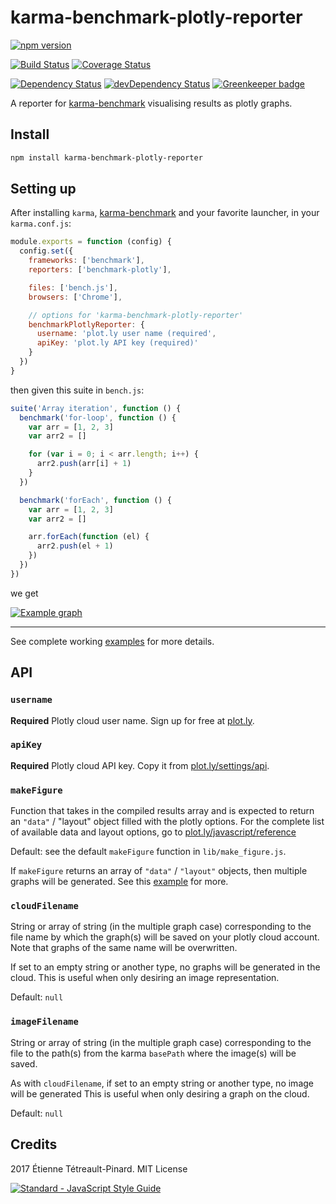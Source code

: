 # karma-benchmark-plotly-reporter

[![npm version][badge-version]][npm]

[![Build Status][badge-travis]][travis]
[![Coverage Status][badge-coveralls]][coveralls]

[![Dependency Status][badge-deps]][deps]
[![devDependency Status][badge-dev-deps]][dev-deps]
[![Greenkeeper badge][badge-greenkeeper]][greenkeeper]

A reporter for [karma-benchmark][karma-benchmark] visualising results as plotly
graphs.

## Install

```bash
npm install karma-benchmark-plotly-reporter
```

## Setting up

After installing `karma`, [karma-benchmark][karma-benchmark] and your favorite
launcher, in your `karma.conf.js`:

```js
module.exports = function (config) {
  config.set({
    frameworks: ['benchmark'],
    reporters: ['benchmark-plotly'],

    files: ['bench.js'],
    browsers: ['Chrome'],

    // options for 'karma-benchmark-plotly-reporter'
    benchmarkPlotlyReporter: {
      username: 'plot.ly user name (required',
      apiKey: 'plot.ly API key (required)'
    }
  })
}
```

then given this suite in `bench.js`:

```js
suite('Array iteration', function () {
  benchmark('for-loop', function () {
    var arr = [1, 2, 3]
    var arr2 = []

    for (var i = 0; i < arr.length; i++) {
      arr2.push(arr[i] + 1)
    }
  })

  benchmark('forEach', function () {
    var arr = [1, 2, 3]
    var arr2 = []

    arr.forEach(function (el) {
      arr2.push(el + 1)
    })
  })
})
```

we get

[![Example graph][example-graph-png]][example-graph-url]

----

See complete working [examples][example] for more details.

## API

### `username`

**Required** Plotly cloud user name. Sign up for free at
[plot.ly](https://plot.ly/).

### `apiKey`

**Required** Plotly cloud API key. Copy it from
[plot.ly/settings/api](https://plot.ly/settings/api).

### `makeFigure`

Function that takes in the compiled results array and is expected to return an
`"data"` / "layout" object filled with the plotly options. For the complete list
of available data and layout options, go to
[plot.ly/javascript/reference](https://plot.ly/javascript/reference/)

Default: see the default `makeFigure` function in `lib/make_figure.js`.

If `makeFigure` returns an array of `"data"` / `"layout"` objects, then multiple
graphs will be generated. See this [example]() for more.

### `cloudFilename`

String or array of string (in the multiple graph case) corresponding to the file
name by which the graph(s) will be saved on your plotly cloud account. Note that
graphs of the same name will be overwritten.

If set to an empty string or another type, no graphs will be generated in the
cloud. This is useful when only desiring an image representation.

Default: `null`

### `imageFilename`

String or array of string (in the multiple graph case) corresponding to the file
to the path(s) from the karma `basePath` where the image(s) will be saved.

As with `cloudFilename`, if set to an empty string or another type, no image
will be generated This is useful when only desiring a graph on the cloud.

Default: `null`


## Credits

2017 Étienne Tétreault-Pinard. MIT License

[![Standard - JavaScript Style Guide](https://cdn.rawgit.com/feross/standard/master/badge.svg)](https://github.com/feross/standard)

[npm]: https://www.npmjs.com/package/karma-benchmark-plotly-reporter
[badge-version]: https://badge.fury.io/js/karma-benchmark-plotly-reporter.svg
[travis]: https://travis-ci.org/etpinard/karma-benchmark-plotly-reporter
[badge-travis]: https://travis-ci.org/etpinard/karma-benchmark-plotly-reporter.svg?branch=master
[coveralls]: https://coveralls.io/github/etpinard/karma-benchmark-plotly-reporter?branch=master
[badge-coveralls]: https://coveralls.io/repos/github/etpinard/karma-benchmark-plotly-reporter/badge.svg?branch=master
[badge-deps]: https://david-dm.org/etpinard/karma-benchmark-plotly-reporter.svg?style=flat-square
[deps]: https://david-dm.org/etpinard/karma-benchmark-plotly-reporter
[badge-dev-deps]: https://david-dm.org/etpinard/karma-benchmark-plotly-reporter/dev-status.svg?style=flat-square
[dev-deps]: https://david-dm.org/etpinard/karma-benchmark-plotly-reporter#info=devDependencies
[greenkeeper]: https://greenkeeper.io/
[badge-greenkeeper]: https://badges.greenkeeper.io/etpinard/karma-benchmark-plotly-reporter.svg
[karma-benchmark]: https://github.com/JamieMason/karma-benchmark
[example]: https://github.com/etpinard/karma-benchmark-plotly-reporter/tree/master/example
[example-graph-png]: https://plot.ly/~etpinard/7443.png
[example-graph-url]: https://plot.ly/~etpinard/7443
